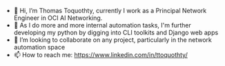 - 👋 Hi, I’m Thomas Toquothty, currently I work as a Principal Network Engineer in OCI AI Networking.
- 👀 As I do more and more internal automation tasks, I'm further developing my python by digging into CLI toolkits and Django web apps
- 💞️ I’m looking to collaborate on any project, particularly in the network automation space
- 📫 How to reach me: https://www.linkedin.com/in/ttoquothty/

<!---
toquothty/toquothty is a ✨ special ✨ repository because its `README.md` (this file) appears on your GitHub profile.
You can click the Preview link to take a look at your changes.
--->
